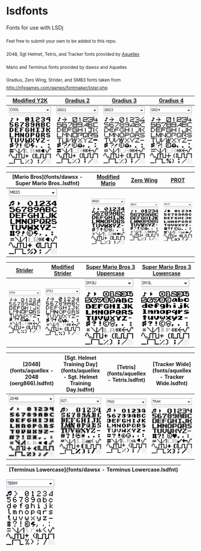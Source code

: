 # lsdfonts
Fonts for use with LSDj

<sub>Feel free to submit your own to be added to this repo.</sub>

<sub>2048, Sgt Helmet, Tetris, and Tracker fonts provided by [Aquellex](https://soundcloud.com/aquellex) </sub>

<sub>Mario and Terminus fonts provided by dawsx and Aquellex</sub>

<sub>Gradius, Zero Wing, Strider, and SMB3 fonts taken from http://nfggames.com/games/fontmaker/lister.php</sub>

[Modified Y2K](fonts/COOL.lsdfnt) | [Gradius 2](fonts/GRD2.lsdfnt) | [Gradius 3](fonts/GRD3.lsdfnt) | [Gradius 4](fonts/GRD4.lsdfnt)
------------------- | ---------------- | ---------------- | ----------------
![COOL](png/COOL.png) | ![GRD2](png/GRD2.png) | ![GRD3](png/GRD3.png) | ![GRD4](png/GRD4.png)

[Mario Bros](fonts/dawsx - Super Mario Bros..lsdfnt) | [Modified Mario](fonts/MRIO.lsdfnt) | [Zero Wing](fonts/ZERO.lsdfnt) | [PROT](fonts/PROT.lsdfnt) | 
------------ | ---------------- | ------------ | ---------
![MRIO](png/MRIO1.png) | ![MRIO](png/MRIO.png) | ![ZERO](png/ZERO.png) | ![PROT](png/PROT.png) |

[Strider](fonts/STRI.lsdfnt) | [Modified Strider](fonts/STR2.lsdfnt) | [Super Mario Bros 3 Uppercase](fonts/SM3U.lsdfnt) | [Super Mario Bros 3 Lowercase](fonts/SM3L.lsdfnt) | 
----------------- | ----------------------------------- | ----------------------------------- | ----------------------------------- |
 ![STRI](png/STRI.png) | ![STR2](png/STR2.png) | ![SM3U](png/SM3U.png) | ![SM3L](png/SM3L.png) |

[2048](fonts/aquellex - 2048 (oerg866).lsdfnt) | [Sgt. Helmet Training Day](fonts/aquellex - Sgt. Helmet Training Day.lsdfnt) | [Tetris](fonts/aquellex - Tetris.lsdfnt) | [Tracker Wide](fonts/aquellex - Tracker Wide.lsdfnt)
----------------------- | ------------------- | ------------------------ | --------------- |
![2048](png/2048.png) | ![SGT](png/SGT.png) | ![TRIS](png/TRIS.png) | ![TRAK](png/TRAK.png) | 

[Terminus Lowercase](fonts/dawsx - Terminus Lowercase.lsdfnt) |
------------------------------------------------------------- |
![TERM](png/TERM.png)
